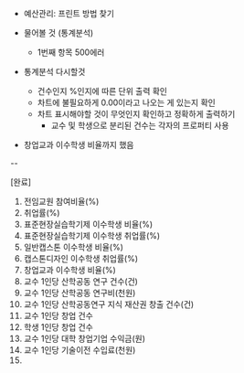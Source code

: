 - 예산관리: 프린트 방법 찾기


- 물어볼 것 (통계분석)
	- 1번째 항목 500에러

- 통계분석 다시할것
	- 건수인지 %인지에 따른 단위 출력 확인
	- 차트에 불필요하게 0.00이라고 나오는 게 있는지 확인
	- 차트 표시해야할 것이 무엇인지 확인하고 정확하게 출력하기
		- 교수 및 학생으로 분리된 건수는 각자의 프로퍼티 사용

- 창업교과 이수학생 비율까지 했음


-- 


[완료]
1. 전임교원 참여비율(%)
2. 취업률(%)
3. 표준현장실습학기제 이수학생 비율(%)
4. 표준현장실습학기제 이수학생 취업률(%)
5. 일반캡스톤 이수학생 비율(%)
6. 캡스톤디자인 이수학생 취업률(%)
7. 창업교과 이수학생 비율(%)
8. 교수 1인당 산학공동 연구 건수(건)
9. 교수 1인당 산학공동 연구비(천원)
10. 교수 1인당 산학공동연구 지식 재산권 창출 건수(건)
11. 교수 1인당 창업 건수
12. 학생 1인당 창업 건수
13. 교수 1인당 대학 창업기업 수익금(원)
14. 교수 1인당 기술이전 수입료(천원)
15. 